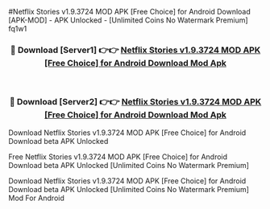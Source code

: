 #Netflix Stories v1.9.3724 MOD APK [Free Choice] for Android Download [APK-MOD] - APK Unlocked - [Unlimited Coins No Watermark Premium] fq1w1



<div align="center">

<h3>🔴 Download [Server1] 👉👉 <a href="https://momento.my/?title=Netflix_Stories_v1.9.3724_MOD_APK_[Free_Choice]_for_Android_Download">Netflix Stories v1.9.3724 MOD APK [Free Choice] for Android Download Mod Apk</a></h3><br>

<h3>🔴 Download [Server2] 👉👉 <a href="https://momento.my/?title=Netflix_Stories_v1.9.3724_MOD_APK_[Free_Choice]_for_Android_Download">Netflix Stories v1.9.3724 MOD APK [Free Choice] for Android Download Mod Apk</a></h3>
</div>



Download Netflix Stories v1.9.3724 MOD APK [Free Choice] for Android Download beta APK Unlocked

Free Netflix Stories v1.9.3724 MOD APK [Free Choice] for Android Download beta APK Unlocked [Unlimited Coins No Watermark Premium]

Download Netflix Stories v1.9.3724 MOD APK [Free Choice] for Android Download beta APK Unlocked [Unlimited Coins No Watermark Premium] Mod For Android

